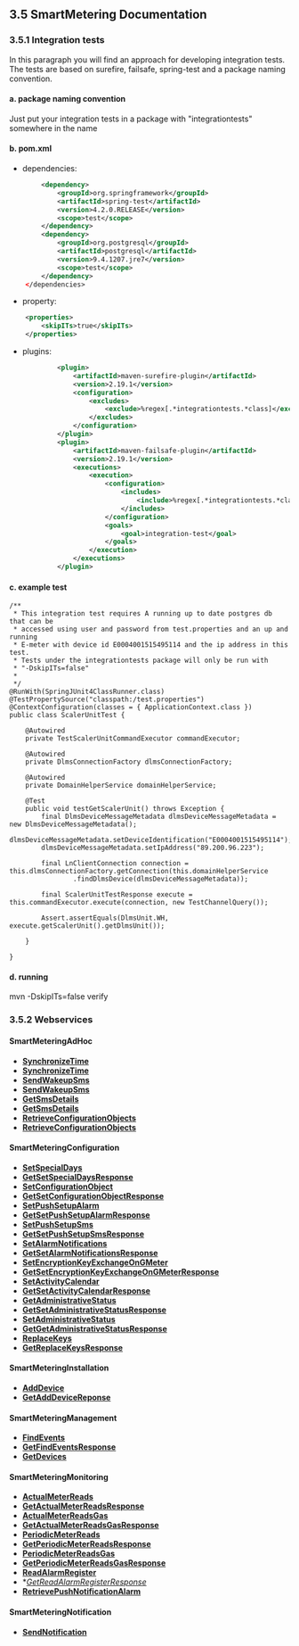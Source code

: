 ## 3.5 SmartMetering Documentation


### 3.5.1 Integration tests

In this paragraph you will find an approach for developing integration tests. The tests are based on surefire, failsafe, spring-test and a package naming convention.

#### a. package naming convention
Just put your integration tests in a package with "integrationtests" somewhere in the name  
#### b. pom.xml
* dependencies:
```xml
        <dependency>
            <groupId>org.springframework</groupId>
            <artifactId>spring-test</artifactId>
            <version>4.2.0.RELEASE</version>
            <scope>test</scope>
        </dependency>
        <dependency>
            <groupId>org.postgresql</groupId>
            <artifactId>postgresql</artifactId>
            <version>9.4.1207.jre7</version>
            <scope>test</scope>
        </dependency>
    </dependencies>
```
* property:
```xml
    <properties>
        <skipITs>true</skipITs>
    </properties>
```
* plugins:
```xml
            <plugin>
                <artifactId>maven-surefire-plugin</artifactId>
                <version>2.19.1</version>
                <configuration>
                    <excludes>
                        <exclude>%regex[.*integrationtests.*class]</exclude>                        
                    </excludes>
                </configuration>
            </plugin>
            <plugin>
                <artifactId>maven-failsafe-plugin</artifactId>
                <version>2.19.1</version>
                <executions>
                    <execution>
                        <configuration>
                            <includes>
                                <include>%regex[.*integrationtests.*class]</include>                            
                            </includes>
                        </configuration>
                        <goals>
                            <goal>integration-test</goal>
                        </goals>
                    </execution>
                </executions> 
            </plugin>
```

#### c. example test
```
/**
 * This integration test requires A running up to date postgres db that can be
 * accessed using user and password from test.properties and an up and running
 * E-meter with device id E0004001515495114 and the ip address in this test.
 * Tests under the integrationtests package will only be run with
 * "-DskipITs=false"
 *
 */
@RunWith(SpringJUnit4ClassRunner.class)
@TestPropertySource("classpath:/test.properties")
@ContextConfiguration(classes = { ApplicationContext.class })
public class ScalerUnitTest {

    @Autowired
    private TestScalerUnitCommandExecutor commandExecutor;

    @Autowired
    private DlmsConnectionFactory dlmsConnectionFactory;

    @Autowired
    private DomainHelperService domainHelperService;

    @Test
    public void testGetScalerUnit() throws Exception {
        final DlmsDeviceMessageMetadata dlmsDeviceMessageMetadata = new DlmsDeviceMessageMetadata();
        dlmsDeviceMessageMetadata.setDeviceIdentification("E0004001515495114");
        dlmsDeviceMessageMetadata.setIpAddress("89.200.96.223");

        final LnClientConnection connection = this.dlmsConnectionFactory.getConnection(this.domainHelperService
                .findDlmsDevice(dlmsDeviceMessageMetadata));

        final ScalerUnitTestResponse execute = this.commandExecutor.execute(connection, new TestChannelQuery());

        Assert.assertEquals(DlmsUnit.WH, execute.getScalerUnit().getDlmsUnit());

    }

}
```
#### d. running
mvn -DskipITs=false verify

### 3.5.2 Webservices

#### SmartMeteringAdHoc
- **[SynchronizeTime](./section3.x/SynchronizeTime.md)**
- **[SynchronizeTime](./section3.x/SynchronizeTimeResponse.md)**
- **[SendWakeupSms](./section3.x/SendWakeupSms.md)**
- **[SendWakeupSms](./section3.x/SendWakeupSmsResponse.md)**
- **[GetSmsDetails](./section3.x/GetSmsDetails.md)**
- **[GetSmsDetails](./section3.x/GetSmsDetailsResponse.md)**
- **[RetrieveConfigurationObjects](./section3.x/RetrieveConfigurationObjects.md)**
- **[RetrieveConfigurationObjects](./section3.x/RetrieveConfigurationObjectsResponse.md)**

#### SmartMeteringConfiguration
- **[SetSpecialDays](./section3.x/SetSpecialDays.md)**
- **[GetSetSpecialDaysResponse](./section3.x/GetSetSpecialDaysResponse.md)**
- **[SetConfigurationObject](./section3.x/SetConfigurationObject.md)**
- **[GetSetConfigurationObjectResponse](./section3.x/GetSetConfigurationObjectResponse.md)**
- **[SetPushSetupAlarm](./section3.x/SetPushSetupAlarm.md)**
- **[GetSetPushSetupAlarmResponse](./section3.x/GetSetPushSetupAlarmResponse.md)**
- **[SetPushSetupSms](./section3.x/SetPushSetupSms.md)**
- **[GetSetPushSetupSmsResponse](./section3.x/GetSetPushSetupSmsResponse.md)**
- **[SetAlarmNotifications](./section3.x/SetAlarmNotifications.md)**
- **[GetSetAlarmNotificationsResponse](./section3.x/GetSetAlarmNotificationsResponse.md)**
- **[SetEncryptionKeyExchangeOnGMeter](./section3.x/SetEncryptionKeyExchangeOnGMeter.md)**
- **[GetSetEncryptionKeyExchangeOnGMeterResponse](./section3.x/GetSetEncryptionKeyExchangeOnGMeterResponse.md)**
- **[SetActivityCalendar](./section3.x/SetActivityCalendar.md)**
- **[GetSetActivityCalendarResponse](./section3.x/GetSetActivityCalendarResponse.md)**
- **[GetAdministrativeStatus](./section3.x/GetAdministrativeStatus.md)**
- **[GetSetAdministrativeStatusResponse](./section3.x/GetSetAdministrativeStatusResponse.md)**
- **[SetAdministrativeStatus](./section3.x/SetAdministrativeStatus.md)**
- **[GetGetAdministrativeStatusResponse](./section3.x/GetGetAdministrativeStatusResponse.md)**
- **[ReplaceKeys](./section3.x/ReplaceKeys.md)**
- **[GetReplaceKeysResponse](./section3.x/GetReplaceKeysResponse.md)**

#### SmartMeteringInstallation
- **[AddDevice](./section3.x/AddDevice.md)**
- **[GetAddDeviceReponse](./section3.x/GetAddDeviceReponse.md)**

#### SmartMeteringManagement
- **[FindEvents](./section3.x/FindEvents.md)**
- **[GetFindEventsResponse](./section3.x/GetFindEventsResponse.md)**
- **[GetDevices](./section3.x/GetDevices.md)**

#### SmartMeteringMonitoring
- **[ActualMeterReads](./section3.x/ActualMeterReads.md)**
- **[GetActualMeterReadsResponse](./section3.x/GetActualMeterReadsResponse.md)**
- **[ActualMeterReadsGas](./section3.x/ActualMeterReadsGas.md)**
- **[GetActualMeterReadsGasResponse](./section3.x/GetActualMeterReadsGasResponse.md)**
- **[PeriodicMeterReads](./section3.x/PeriodicMeterReads.md)**
- **[GetPeriodicMeterReadsResponse](./section3.x/GetPeriodicMeterReadsResponse.md)**
- **[PeriodicMeterReadsGas](./section3.x/PeriodicMeterReadsGas.md)**
- **[GetPeriodicMeterReadsGasResponse](./section3.x/GetPeriodicMeterReadsGasResponse.md)**
- **[ReadAlarmRegister](./section3.x/ReadAlarmRegister.md)**
- **[GetReadAlarmRegisterResponse](./section3.x/GetReadAlarmRegisterResponse.md)*
- **[RetrievePushNotificationAlarm](./section3.x/RetrievePushNotificationAlarm.md)**

#### SmartMeteringNotification
- **[SendNotification](./section3.x/SendNotification.md)**

